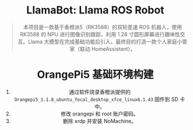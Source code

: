 <h1 align="center">LlamaBot: Llama ROS Robot</h1>
<div align="center">

> 本项目是一款基于香橙派5（RK3588）的双轮差速 ROS 机器人，使用 RK3588 的 NPU 进行图像识别跟踪，利用 1.28 寸圆形屏幕进行趣味性交互。Llama 大模型在完成基础功能后引入，最终目的打造一款个人家庭小管家（联动 HomeAssistant）。

# OrangePi5 基础环境构建
1. 通过软件烧录香橙派提供的 `Orangepi5_1.1.8_ubuntu_focal_desktop_xfce_linux6.1.43` 固件到 SD 卡中。
2. 修改 orangepi 和 root 账户密码。
3. 删除 xrdp 并安装 NoMachine。